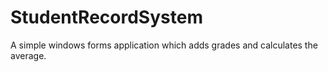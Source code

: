 # StudentRecordSystem
A simple windows forms application which adds grades and calculates the average.
